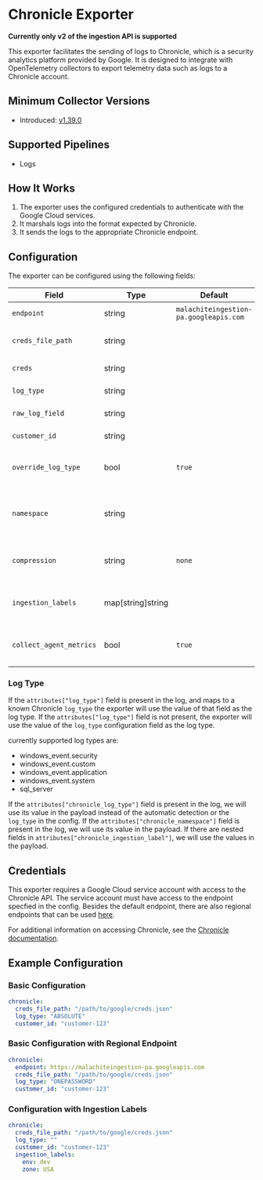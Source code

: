 # Chronicle Exporter

**Currently only v2 of the ingestion API is supported**

This exporter facilitates the sending of logs to Chronicle, which is a security analytics platform provided by Google. It is designed to integrate with OpenTelemetry collectors to export telemetry data such as logs to a Chronicle account.

## Minimum Collector Versions

- Introduced: [v1.39.0](https://github.com/observIQ/bindplane-agent/releases/tag/v1.39.0)

## Supported Pipelines

- Logs

## How It Works

1. The exporter uses the configured credentials to authenticate with the Google Cloud services.
2. It marshals logs into the format expected by Chronicle.
3. It sends the logs to the appropriate Chronicle endpoint.

## Configuration

The exporter can be configured using the following fields:

| Field                   | Type              | Default                                | Required | Description                                                                                 |
| ----------------------- | ----------------- | -------------------------------------- | -------- | ------------------------------------------------------------------------------------------- |
| `endpoint`              | string            | `malachiteingestion-pa.googleapis.com` | `false`  | The Endpoint for sending to chronicle.                                                      |
| `creds_file_path`       | string            |                                        | `true`   | The file path to the Google credentials JSON file.                                          |
| `creds`                 | string            |                                        | `true`   | The Google credentials JSON.                                                                |
| `log_type`              | string            |                                        | `false`  | The type of log that will be sent.                                                          |
| `raw_log_field`         | string            |                                        | `false`  | The field name for raw logs.                                                                |
| `customer_id`           | string            |                                        | `false`  | The customer ID used for sending logs.                                                      |
| `override_log_type`     | bool              | `true`                                 | `false`  | Whether or not to override the `log_type` in the config with `attributes["log_type"]`       |
| `namespace`             | string            |                                        | `false`  | User-configured environment namespace to identify the data domain the logs originated from. |
| `compression`           | string            | `none`                                 | `false`  | The compression type to use when sending logs. valid values are `none` and `gzip`           |
| `ingestion_labels`      | map[string]string |                                        | `false`  | Key-value pairs of labels to be applied to the logs when sent to chronicle.                 |
| `collect_agent_metrics` | bool              | `true`                                 | `false`  | Enables collecting metrics about the agent's process and log ingestion metrics              |

### Log Type

If the `attributes["log_type"]` field is present in the log, and maps to a known Chronicle `log_type` the exporter will use the value of that field as the log type. If the `attributes["log_type"]` field is not present, the exporter will use the value of the `log_type` configuration field as the log type.

currently supported log types are:

- windows_event.security
- windows_event.custom
- windows_event.application
- windows_event.system
- sql_server

If the `attributes["chronicle_log_type"]` field is present in the log, we will use its value in the payload instead of the automatic detection or the `log_type` in the config.
If the `attributes["chronicle_namespace"]` field is present in the log, we will use its value in the payload.
If there are nested fields in `attributes["chronicle_ingestion_label"]`, we will use the values in the payload.

## Credentials

This exporter requires a Google Cloud service account with access to the Chronicle API. The service account must have access to the endpoint specfied in the config.
Besides the default endpoint, there are also regional endpoints that can be used [here](https://cloud.google.com/chronicle/docs/reference/ingestion-api#regional_endpoints).

For additional information on accessing Chronicle, see the [Chronicle documentation](https://cloud.google.com/chronicle/docs/reference/ingestion-api#getting_api_authentication_credentials).

## Example Configuration

### Basic Configuration

```yaml
chronicle:
  creds_file_path: "/path/to/google/creds.json"
  log_type: "ABSOLUTE"
  customer_id: "customer-123"
```

### Basic Configuration with Regional Endpoint

```yaml
chronicle:
  endpoint: https://malachiteingestion-pa.googleapis.com
  creds_file_path: "/path/to/google/creds.json"
  log_type: "ONEPASSWORD"
  customer_id: "customer-123"
```

### Configuration with Ingestion Labels

```yaml
chronicle:
  creds_file_path: "/path/to/google/creds.json"
  log_type: ""
  customer_id: "customer-123"
  ingestion_labels:
    env: dev
    zone: USA
```

